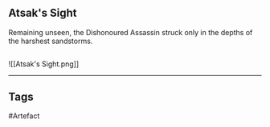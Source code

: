 ## Atsak's Sight
Remaining unseen, the Dishonoured Assassin struck
only in the depths of the harshest sandstorms.
## 
![[Atsak's Sight.png]]

---
## Tags
#Artefact